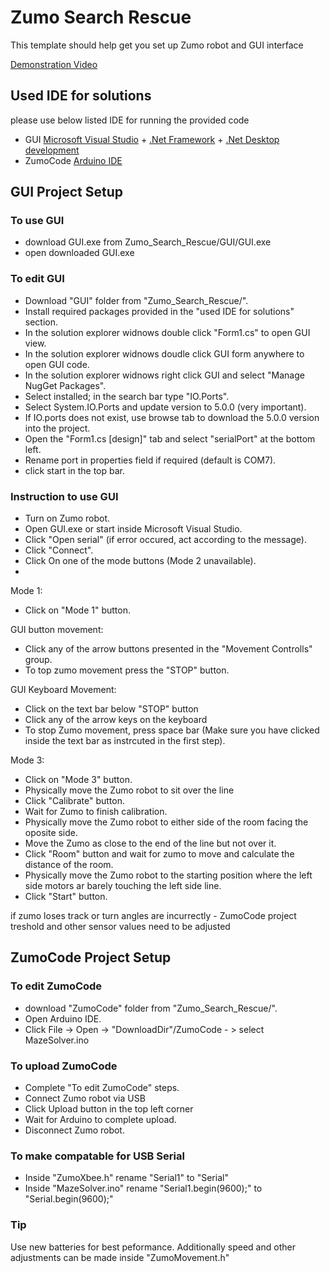 # Zumo Search Rescue

This template should help get you set up Zumo robot and GUI interface

[Demonstration Video](https://youtu.be/4ycHbwrv8N8)

## Used IDE for solutions

please use below listed IDE for running the provided code
- GUI [Microsoft Visual Studio](https://visualstudio.microsoft.com/#vs-section) + [.Net Framework](https://dotnet.microsoft.com/en-us/download/dotnet-framework) + [.Net Desktop development](https://visualstudio.microsoft.com/vs/features/net-development/)
- ZumoCode [Arduino IDE](https://www.arduino.cc/en/software)

## GUI Project Setup

### To use GUI

 - download GUI.exe from Zumo_Search_Rescue/GUI/GUI.exe
 - open downloaded GUI.exe

### To edit GUI

- Download "GUI" folder from "Zumo_Search_Rescue/".
- Install required packages provided in the "used IDE for solutions" section.
- In the solution explorer widnows double click "Form1.cs" to open GUI view.
- In the solution explorer widnows doudle click GUI form anywhere to open GUI code.
- In the solution explorer widnows right click GUI and select "Manage NugGet Packages".
- Select installed; in the search bar type "IO.Ports".
- Select System.IO.Ports and update version to 5.0.0 (very important).
- If IO.ports does not exist, use browse tab to download the 5.0.0 version into the project.
- Open the "Form1.cs [design]" tab and select "serialPort" at the bottom left.
- Rename port in properties field if required (default is COM7).
- click start in the top bar.
 

### Instruction to use GUI

- Turn on Zumo robot.
- Open GUI.exe or start inside Microsoft Visual Studio.
- Click "Open serial" (if error occured, act according to the message).
- Click "Connect".
- Click On one of the mode buttons (Mode 2 unavailable).
- 
Mode 1:
 - Click on "Mode 1" button.
 
 GUI button movement:
  - Click any of the arrow buttons presented in the "Movement Controlls" group.
  - To top zumo movement press the "STOP" button.
  
 GUI Keyboard Movement:
  - Click on the text bar below "STOP" button
  - Click any of the arrow keys on the keyboard
  - To stop Zumo movement, press space bar (Make sure you have clicked inside the text bar as instrcuted in the first step).

Mode 3:
- Click on "Mode 3" button.
- Physically move the Zumo robot to sit over the line
- Click "Calibrate" button.
- Wait for Zumo to finish calibration.
- Physically move the Zumo robot to either side of the room facing the oposite side.
- Move the Zumo as close to the end of the line but not over it.
- Click "Room" button and wait for zumo to move and calculate the distance of the room.
- Physically move the Zumo robot to the starting position where the left side motors ar barely touching the left side line.
- Click "Start" button.

if zumo loses track or turn angles are incurrectly - ZumoCode project treshold and other sensor values need to be adjusted

## ZumoCode Project Setup

### To edit ZumoCode

- download "ZumoCode" folder from "Zumo_Search_Rescue/".
- Open Arduino IDE.
- Click File -> Open -> "DownloadDir"/ZumoCode - > select MazeSolver.ino

### To upload ZumoCode

- Complete "To edit ZumoCode" steps.
- Connect Zumo robot via USB
- Click Upload button in the top left corner
- Wait for Arduino to complete upload.
- Disconnect Zumo robot.

### To make compatable for USB Serial

- Inside "ZumoXbee.h" rename "Serial1" to "Serial"
- Inside "MazeSolver.ino" rename "Serial1.begin(9600);" to "Serial.begin(9600);"

### Tip

Use new batteries for best peformance. Additionally speed and other adjustments can be made inside "ZumoMovement.h"
